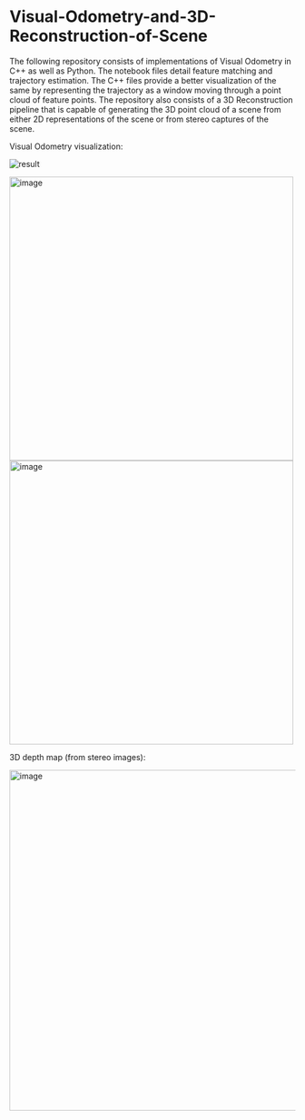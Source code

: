 # Visual-Odometry-and-3D-Reconstruction-of-Scene

The following repository consists of implementations of Visual Odometry in C++ as well as Python. The notebook files detail feature matching and trajectory estimation. The C++ files provide a better visualization of the same by representing the trajectory as a window moving through a point cloud of feature points. The repository also consists of a 3D Reconstruction pipeline that is capable of generating the 3D point cloud of a scene from either 2D representations of the scene or from stereo captures of the scene.


Visual Odometry visualization: 

![result](https://user-images.githubusercontent.com/120504031/235266641-5a1fb29f-a47a-45ff-8fca-02abb7572951.gif)

<img src="https://user-images.githubusercontent.com/120504031/218338946-fec050d0-e505-4803-87ab-e1ecc75e3b7f.png" alt="image" width="500">
<img src="https://user-images.githubusercontent.com/120504031/218338962-ee67b93b-c3dd-4527-a2af-f48c0df056bc.png" alt="image" width="500">


3D depth map (from stereo images):

<img src="https://user-images.githubusercontent.com/120504031/218338398-4683e3eb-81c2-497d-a597-8a04b32fffec.png" alt="image" width="600">


